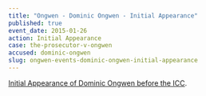 ```yaml
---
title: "Ongwen - Dominic Ongwen - Initial Appearance"
published: true
event_date: 2015-01-26
action: Initial Appearance
case: the-prosecutor-v-ongwen
accused: dominic-ongwen
slug: ongwen-events-dominic-ongwen-initial-appearance
---
```


[Initial Appearance of Dominic Ongwen before the ICC](https://www.youtube.com/watch?v=ZOWFFW70XNM&feature=youtu.be).

